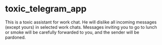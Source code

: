 # toxic_telegram_app

This is a toxic assistant for work chat. He will dislike all incoming messages (except yours) in selected work chats. Messages inviting you to go to lunch or smoke will be carefully forwarded to you, and the sender will be pardoned.
